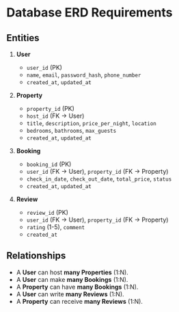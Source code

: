 # Database ERD Requirements

## Entities
1. **User**
   - `user_id` (PK)
   - `name`, `email`, `password_hash`, `phone_number`
   - `created_at`, `updated_at`

2. **Property**
   - `property_id` (PK)
   - `host_id` (FK → User)
   - `title`, `description`, `price_per_night`, `location`
   - `bedrooms`, `bathrooms`, `max_guests`
   - `created_at`, `updated_at`

3. **Booking**
   - `booking_id` (PK)
   - `user_id` (FK → User), `property_id` (FK → Property)
   - `check_in_date`, `check_out_date`, `total_price`, `status`
   - `created_at`, `updated_at`

4. **Review**
   - `review_id` (PK)
   - `user_id` (FK → User), `property_id` (FK → Property)
   - `rating` (1-5), `comment`
   - `created_at`

## Relationships
- A **User** can host **many Properties** (1:N).
- A **User** can make **many Bookings** (1:N).
- A **Property** can have **many Bookings** (1:N).
- A **User** can write **many Reviews** (1:N).
- A **Property** can receive **many Reviews** (1:N).